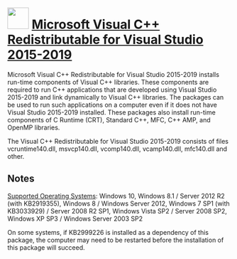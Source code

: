 # <img src="https://cdn.jsdelivr.net/gh/chocolatey-community/chocolatey-packages@d8a28da83b3b9bf058e1fbbeed5ce74329b73245/icons/vcredist140.png" width="48" height="48"/> [Microsoft Visual C++ Redistributable for Visual Studio 2015-2019](https://chocolatey.org/packages/vcredist140)

Microsoft Visual C++ Redistributable for Visual Studio 2015-2019 installs run-time components of Visual C++ libraries. These components are required to run C++ applications that are developed using Visual Studio 2015-2019 and link dynamically to Visual C++ libraries. The packages can be used to run such applications on a computer even if it does not have Visual Studio 2015-2019 installed. These packages also install run-time components of C Runtime (CRT), Standard C++, MFC, C++ AMP, and OpenMP libraries.

The Visual C++ Redistributable for Visual Studio 2015-2019 consists of files vcruntime140.dll, msvcp140.dll, vcomp140.dll, vcamp140.dll, mfc140.dll and other.

## Notes

[Supported Operating Systems](https://docs.microsoft.com/en-us/visualstudio/releases/2019/system-requirements#microsoft-visual-c-2015-2019-redistributable-system-requirements): Windows 10, Windows 8.1 / Server 2012 R2 (with KB2919355), Windows 8 / Windows Server 2012, Windows 7 SP1 (with KB3033929) / Server 2008 R2 SP1, Windows Vista SP2 / Server 2008 SP2, Windows XP SP3 / Windows Server 2003 SP2

On some systems, if KB2999226 is installed as a dependency of this package, the computer may need to be restarted before the installation of this package will succeed.

